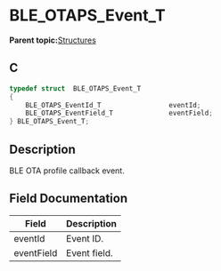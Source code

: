 # BLE\_OTAPS\_Event\_T

**Parent topic:**[Structures](GUID-4EAA8368-F1C7-4125-A844-2BFFE5CAF2F9.md)

## C

```c
typedef struct  BLE_OTAPS_Event_T
{
    BLE_OTAPS_EventId_T                 eventId;
    BLE_OTAPS_EventField_T              eventField;
} BLE_OTAPS_Event_T;
```

## Description

BLE OTA profile callback event.

## Field Documentation

|Field|Description|
|-----|-----------|
|eventId|Event ID.|
|eventField|Event field.|

